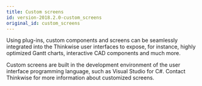```yaml
---
title: Custom screens
id: version-2018.2.0-custom_screens
original_id: custom_screens
---
```


Using plug-ins, custom components and screens can be seamlessly integrated into the Thinkwise user interfaces to expose, for instance, highly optimized Gantt charts, interactive CAD components and much more. 

Custom screens are built in the development environment of the user interface programming language, such as Visual Studio for C\#. Contact Thinkwise for more information about customized screens.
